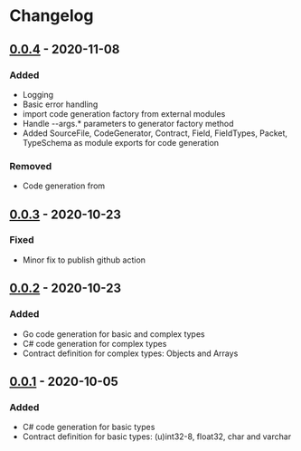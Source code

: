 # Changelog

## [0.0.4] - 2020-11-08

### Added

- Logging
- Basic error handling
- import code generation factory from external modules
- Handle --args.* parameters to generator factory method
- Added SourceFile, CodeGenerator, Contract, Field, FieldTypes, Packet, TypeSchema as module exports for code generation

### Removed

- Code generation from

## [0.0.3] - 2020-10-23

### Fixed

- Minor fix to publish github action

## [0.0.2] - 2020-10-23

### Added

- Go code generation for basic and complex types
- C# code generation for complex types
- Contract definition for complex types: Objects and Arrays

## [0.0.1] - 2020-10-05

### Added

- C# code generation for basic types
- Contract definition for basic types: (u)int32-8, float32, char and varchar

[0.0.4]:https://github.com/femoral/packetizr/compare/v0.0.3...v0.0.4
[0.0.3]:https://github.com/femoral/packetizr/compare/v0.0.2...v0.0.3
[0.0.2]:https://github.com/femoral/packetizr/compare/v0.0.1...v0.0.2
[0.0.1]:https://github.com/femoral/packetizr/releases/tag/v0.0.1